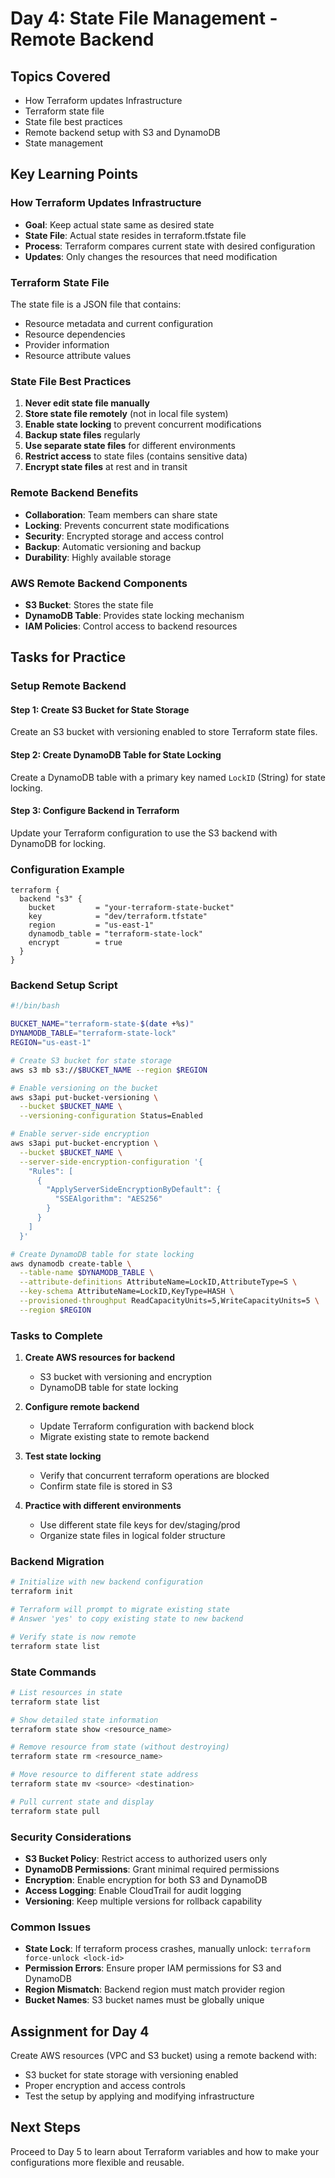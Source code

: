 # Day 4: State File Management - Remote Backend

## Topics Covered
- How Terraform updates Infrastructure
- Terraform state file
- State file best practices
- Remote backend setup with S3 and DynamoDB
- State management

## Key Learning Points

### How Terraform Updates Infrastructure
- **Goal**: Keep actual state same as desired state
- **State File**: Actual state resides in terraform.tfstate file
- **Process**: Terraform compares current state with desired configuration
- **Updates**: Only changes the resources that need modification

### Terraform State File
The state file is a JSON file that contains:
- Resource metadata and current configuration
- Resource dependencies
- Provider information
- Resource attribute values

### State File Best Practices
1. **Never edit state file manually**
2. **Store state file remotely** (not in local file system)
3. **Enable state locking** to prevent concurrent modifications
4. **Backup state files** regularly
5. **Use separate state files** for different environments
6. **Restrict access** to state files (contains sensitive data)
7. **Encrypt state files** at rest and in transit

### Remote Backend Benefits
- **Collaboration**: Team members can share state
- **Locking**: Prevents concurrent state modifications
- **Security**: Encrypted storage and access control
- **Backup**: Automatic versioning and backup
- **Durability**: Highly available storage

### AWS Remote Backend Components
- **S3 Bucket**: Stores the state file
- **DynamoDB Table**: Provides state locking mechanism
- **IAM Policies**: Control access to backend resources

## Tasks for Practice

### Setup Remote Backend

#### Step 1: Create S3 Bucket for State Storage
Create an S3 bucket with versioning enabled to store Terraform state files.

#### Step 2: Create DynamoDB Table for State Locking
Create a DynamoDB table with a primary key named `LockID` (String) for state locking.

#### Step 3: Configure Backend in Terraform
Update your Terraform configuration to use the S3 backend with DynamoDB for locking.

### Configuration Example
```hcl
terraform {
  backend "s3" {
    bucket         = "your-terraform-state-bucket"
    key            = "dev/terraform.tfstate"
    region         = "us-east-1"
    dynamodb_table = "terraform-state-lock"
    encrypt        = true
  }
}
```

### Backend Setup Script
```bash
#!/bin/bash

BUCKET_NAME="terraform-state-$(date +%s)"
DYNAMODB_TABLE="terraform-state-lock"
REGION="us-east-1"

# Create S3 bucket for state storage
aws s3 mb s3://$BUCKET_NAME --region $REGION

# Enable versioning on the bucket
aws s3api put-bucket-versioning \
  --bucket $BUCKET_NAME \
  --versioning-configuration Status=Enabled

# Enable server-side encryption
aws s3api put-bucket-encryption \
  --bucket $BUCKET_NAME \
  --server-side-encryption-configuration '{
    "Rules": [
      {
        "ApplyServerSideEncryptionByDefault": {
          "SSEAlgorithm": "AES256"
        }
      }
    ]
  }'

# Create DynamoDB table for state locking
aws dynamodb create-table \
  --table-name $DYNAMODB_TABLE \
  --attribute-definitions AttributeName=LockID,AttributeType=S \
  --key-schema AttributeName=LockID,KeyType=HASH \
  --provisioned-throughput ReadCapacityUnits=5,WriteCapacityUnits=5 \
  --region $REGION
```

### Tasks to Complete
1. **Create AWS resources for backend**
   - S3 bucket with versioning and encryption
   - DynamoDB table for state locking

2. **Configure remote backend**
   - Update Terraform configuration with backend block
   - Migrate existing state to remote backend

3. **Test state locking**
   - Verify that concurrent terraform operations are blocked
   - Confirm state file is stored in S3

4. **Practice with different environments**
   - Use different state file keys for dev/staging/prod
   - Organize state files in logical folder structure

### Backend Migration
```bash
# Initialize with new backend configuration
terraform init

# Terraform will prompt to migrate existing state
# Answer 'yes' to copy existing state to new backend

# Verify state is now remote
terraform state list
```

### State Commands
```bash
# List resources in state
terraform state list

# Show detailed state information
terraform state show <resource_name>

# Remove resource from state (without destroying)
terraform state rm <resource_name>

# Move resource to different state address
terraform state mv <source> <destination>

# Pull current state and display
terraform state pull
```

### Security Considerations
- **S3 Bucket Policy**: Restrict access to authorized users only
- **DynamoDB Permissions**: Grant minimal required permissions
- **Encryption**: Enable encryption for both S3 and DynamoDB
- **Access Logging**: Enable CloudTrail for audit logging
- **Versioning**: Keep multiple versions for rollback capability

### Common Issues
- **State Lock**: If terraform process crashes, manually unlock: `terraform force-unlock <lock-id>`
- **Permission Errors**: Ensure proper IAM permissions for S3 and DynamoDB
- **Region Mismatch**: Backend region must match provider region
- **Bucket Names**: S3 bucket names must be globally unique

## Assignment for Day 4
Create AWS resources (VPC and S3 bucket) using a remote backend with:
- S3 bucket for state storage with versioning enabled
- Proper encryption and access controls
- Test the setup by applying and modifying infrastructure

## Next Steps
Proceed to Day 5 to learn about Terraform variables and how to make your configurations more flexible and reusable.
